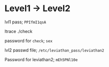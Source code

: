# Level1 -> Level2

lvl1 pass; `PPIfmI1qsA`

ltrace ./check

password for `check`; `sex`

lvl2 passwd file; `/etc/leviathan_pass/leviathan2`

Password for leviathan2; `mEh5PNl10e`
